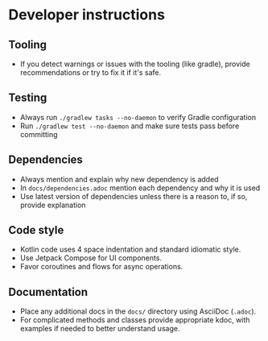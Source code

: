 # Developer instructions

## Tooling
- If you detect warnings or issues with the tooling (like gradle), provide recommendations or try to fix it if it's safe.

## Testing
- Always run `./gradlew tasks --no-daemon` to verify Gradle configuration
- Run `./gradlew test --no-daemon` and make sure tests pass before committing

## Dependencies
- Always mention and explain why new dependency is added
- In `docs/dependencies.adoc` mention each dependency and why it is used
- Use latest version of dependencies unless there is a reason to, if so, provide explanation

## Code style
- Kotlin code uses 4 space indentation and standard idiomatic style.
- Use Jetpack Compose for UI components.
- Favor coroutines and flows for async operations.

## Documentation
- Place any additional docs in the `docs/` directory using AsciiDoc (`.adoc`).
- For complicated methods and classes provide appropriate kdoc, with examples if needed to better understand usage.

